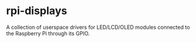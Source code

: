 rpi-displays
============

A collection of userspace drivers for LED/LCD/OLED modules connected to the Raspberry Pi through its GPIO.

